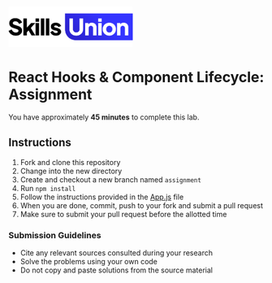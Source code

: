 [<img src="assets/images/su-logo.png" alt="Skills Union Logo" height="80px" />](https://www.skillsunion.com/)

# React Hooks & Component Lifecycle: Assignment

You have approximately **45 minutes** to complete this lab.

## Instructions

1. Fork and clone this repository
2. Change into the new directory
3. Create and checkout a new branch named `assignment`
4. Run `npm install`
5. Follow the instructions provided in the [App.js](./countdown-app/src/App.js) file
6. When you are done, commit, push to your fork and submit a pull request
7. Make sure to submit your pull request before the allotted time

### Submission Guidelines

- Cite any relevant sources consulted during your research
- Solve the problems using your own code
- Do not copy and paste solutions from the source material
